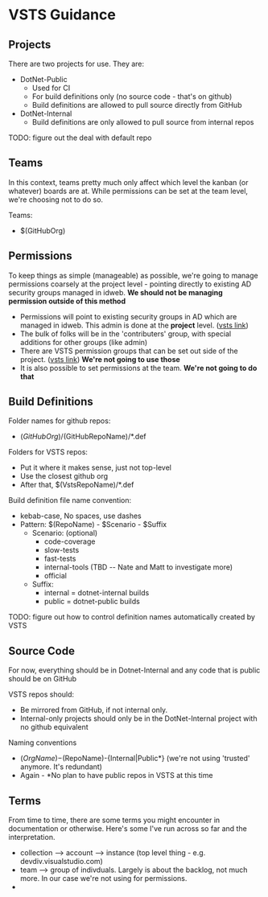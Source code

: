 # VSTS Guidance

## Projects
There are two projects for use.  They are:
-  DotNet-Public
    -  Used for CI
    -  For build definitions only  (no source code - that's on github)
    -  Build definitions are allowed to pull source directly from GitHub
-  DotNet-Internal
    -  Build definitions are only allowed to pull source from internal repos
 
TODO: figure out the deal with default repo

## Teams

In this context, teams pretty much only affect which level the kanban (or whatever) boards are at.  While permissions can be set at the team level, we're choosing not to do so.

Teams:
-  $(GitHubOrg)

## Permissions
To keep things as simple (manageable) as possible, we're going to manage permissions coarsely at the project level - pointing directly to existing AD security groups managed in idweb.  **We should not be managing permission outside of this method**

-  Permissions will point to existing security groups in AD which are managed in idweb.  This admin is done at the **project** level.  ([vsts link](https://dotnet.visualstudio.com/DotNet-Internal/_admin/_securit))
-  The bulk of folks will be in the 'contributers' group, with special additions for other groups (like admin)
-  There are VSTS permission groups that can be set out side of the project. ([vsts link](https://dotnet.visualstudio.com/_admin/_security))   **We're not going to use those**
-  It is also possible to set permissions at the team.  **We're not going to do that**

## Build Definitions

Folder names for github repos: 
- $(GitHubOrg)/$(GitHubRepoName)/*.def
 
Folders for VSTS repos:
- Put it where it makes sense, just not top-level
- Use the closest github org
- After that, $(VstsRepoName)/*.def
 
Build definition file name convention:
- kebab-case, No spaces, use dashes
- Pattern: $(RepoName) - $Scenario - $Suffix
  - Scenario: (optional)
    - code-coverage
    - slow-tests
    - fast-tests
    - internal-tools (TBD -- Nate and Matt to investigate more)
    - official
  - Suffix:
    - internal = dotnet-internal builds
    - public = dotnet-public builds
 
TODO: figure out how to control definition names automatically created by VSTS

## Source Code

For now, everything should be in Dotnet-Internal and any code that is public should be on GitHub
 
VSTS repos should:
-  Be mirrored from GitHub, if not internal only.
-  Internal-only projects should only be in the DotNet-Internal project with no github equivalent
 
Naming conventions
-  $(OrgName)-$(RepoName)-{Internal|Public*}   (we're not using 'trusted' anymore.  It's redundant)
-  Again - *No plan to have public repos in VSTS at this time

## Terms

From time to time, there are some terms you might encounter in documentation or otherwise.  Here's some I've run across so far and the interpretation.
-  collection  --> account --> instance  (top level thing - e.g. devdiv.visualstudio.com)
-  team --> group of indivduals.  Largely is about the backlog, not much more.  In our case we're not using for permissions.
-  
